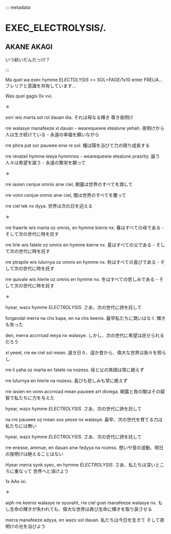 ::: metadata

# EXEC_ELECTROLYSIS/.

## AKANE AKAGI

いつ紡いだんだっけ？

:::

Ma quel wa exec hymme *ELECTOLYSIS* >> SOL=FAGE/1x10 enter FRELIA…
フレリアと意識を共有しています…

Was quel gagis 0x vvi.

＊

sorr wis marta sol rol dauan dia.
それは母なる輝き 尊き夜明け

rre walasye manafeeze xl dauan - wearequewie etealune yehah.
夜明けから人は生き続けている - 永遠の幸福を願いながら

rre phira pat sor pauwee enw re sol.
種は陽を浴びて力の限り成長する

rre revatail hymme ieeya hymmnos - wearequewie etealune prasrity.
謳う人々は希望を謳う - 永遠の繁栄を願って

＊

rre iasien cenjue omnis anw ciel,
朝露は世界のすべてを潤して

rre vonn cenjue omnis anw ciel,
闇は世界のすべてを覆って

rre ciel tek nx dyya.
世界は次の日を迎える

＊

rre frawrle wis marta oz omnis, en hymme kierre nx.
春はすべての母である - そして次の世代に時を託す

rre lirle wis fatele oz omnis en hymme kierre nx.
夏はすべての父である - そして次の世代に時を託す

rre ptrapile wis lulurnya oz omnis en hymme nx.
秋はすべての喜びである - そして次の世代に時を託す

rre quivale wis hierle oz omnis en hymme nx.
冬はすべての悲しみである - そして次の世代に時を託す

＊

hyear, wazx hymme *ELECTROLYSIS*.
さあ、次の世代に詩を託して

forgandal merra na chs kapa, en na chs keenis.
最早私たちに潤いはなく 輝きも失った

den, merra accrroad ieeya nx walasye.
しかし、次の世代に希望は託せられるだろう

xl yeeel, rre ee ciel sol mean.
遠き日々、遥か昔から、偉大な世界は我々を照らし

rre li yaha oz marta en fatele na nozess.
母と父の笑顔は常に絶えず

rre lulurnya en hierle na nozess.
喜びも悲しみも常に絶えず

rre iasien en vonn accrroad mean pauwee art diviega.
朝露と夜の闇はその叡智で私たちに力を与えた

hyear, wazx hymme *ELECTROLYSIS*.
さあ、次の世代に詩を託して

na rre pauwee oz mean sos yesse nx walasye.
最早、次の世代を育てる力は私たちには無い

hyear, wazx hymme *ELECTROLYSIS*.
さあ、次の世代に詩を託して

rre enesse, ammue, en dauan anw fedyya na nozess.
想いや音の波動、明日の夜明けは絶えることはない

Hyear merra synk syec, en hymme *ELECTROLYSIS*.
さあ、私たちは深いところに重なって 世界へと溶けよう

1x AAs ixi.

＊

aiph rre keenis walasye re syunaht, rre ciel gran manafeeze walasye nx.
もし生命の輝きが失われても、偉大な世界は再び生命に輝きを取り戻させる

merra manafeeze adyya, en wazx sol dauan.
私たちは今日を生きて そして夜明けの光を浴びよう
